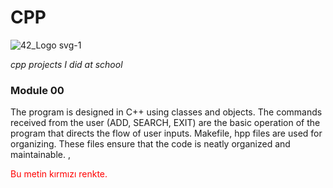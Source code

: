 # CPP  
![42_Logo svg-1](https://github.com/astrolil0/cpp/assets/113148482/812aba2a-0c89-4eb6-bd78-b4afd5064433)


*cpp projects I did at school*

### Module 00
The program is designed in C++ using classes and objects. The commands received from the user (ADD, SEARCH, EXIT) are the basic operation of the program that directs the flow of user inputs. Makefile, hpp files are used for organizing. These files ensure that the code is neatly organized and maintainable.
,

<font color="red">Bu metin kırmızı renkte.</font>
